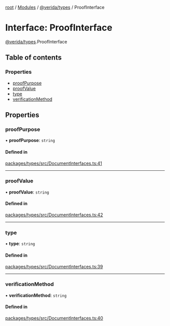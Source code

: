 [root](../README.md) / [Modules](../modules.md) / [@verida/types](../modules/verida_types.md) / ProofInterface

# Interface: ProofInterface

[@verida/types](../modules/verida_types.md).ProofInterface

## Table of contents

### Properties

- [proofPurpose](verida_types.ProofInterface.md#proofpurpose)
- [proofValue](verida_types.ProofInterface.md#proofvalue)
- [type](verida_types.ProofInterface.md#type)
- [verificationMethod](verida_types.ProofInterface.md#verificationmethod)

## Properties

### proofPurpose

• **proofPurpose**: `string`

#### Defined in

[packages/types/src/DocumentInterfaces.ts:41](https://github.com/verida/verida-js/blob/5040472/packages/types/src/DocumentInterfaces.ts#L41)

___

### proofValue

• **proofValue**: `string`

#### Defined in

[packages/types/src/DocumentInterfaces.ts:42](https://github.com/verida/verida-js/blob/5040472/packages/types/src/DocumentInterfaces.ts#L42)

___

### type

• **type**: `string`

#### Defined in

[packages/types/src/DocumentInterfaces.ts:39](https://github.com/verida/verida-js/blob/5040472/packages/types/src/DocumentInterfaces.ts#L39)

___

### verificationMethod

• **verificationMethod**: `string`

#### Defined in

[packages/types/src/DocumentInterfaces.ts:40](https://github.com/verida/verida-js/blob/5040472/packages/types/src/DocumentInterfaces.ts#L40)
